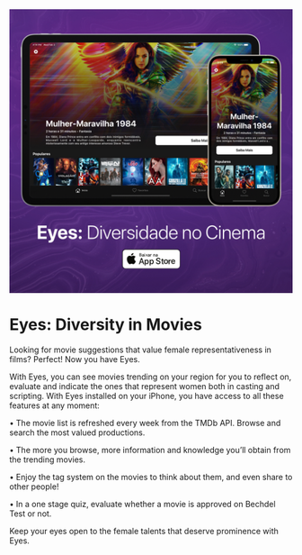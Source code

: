 <img src="icon.jpg" align="center" />

# Eyes: Diversity in Movies

Looking for movie suggestions that value female representativeness in films?
Perfect! Now you have Eyes.

With Eyes, you can see movies trending on your region for you to reflect on, evaluate and indicate the ones that represent women both in casting and scripting. With Eyes installed on your iPhone, you have access to all these features at any moment:

• The movie list is refreshed every week from the TMDb API. Browse and search the most valued productions.

• The more you browse, more information and knowledge you’ll obtain from the trending movies.

• Enjoy the tag system on the movies to think about them, and even share to other people!

• In a one stage quiz, evaluate whether a movie is approved on Bechdel Test or not.

Keep your eyes open to the female talents that deserve prominence with Eyes.
